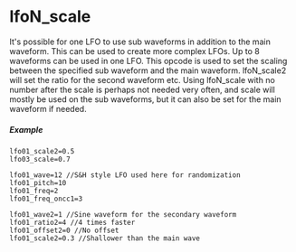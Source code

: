 ---
---
# lfoN_scale

It's possible for one LFO to use sub waveforms in addition to the main waveform.
This can be used to create more complex LFOs.
Up to 8 waveforms can be used in one LFO.
This opcode is used to set the scaling between the specified sub waveform and
the main waveform. lfoN_scale2 will set the ratio for the second waveform etc.
Using lfoN_scale with no number after the scale is perhaps not needed very often,
and scale will mostly be used on the sub waveforms, but it can also be set for
the main waveform if needed.

##### Example

```
lfo01_scale2=0.5
lfo03_scale=0.7
```

```
lfo01_wave=12 //S&H style LFO used here for randomization
lfo01_pitch=10
lfo01_freq=2
lfo01_freq_oncc1=3

lfo01_wave2=1 //Sine waveform for the secondary waveform
lfo01_ratio2=4 //4 times faster
lfo01_offset2=0 //No offset
lfo01_scale2=0.3 //Shallower than the main wave
```
